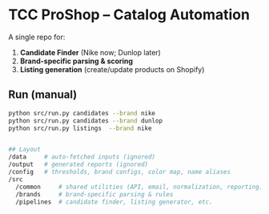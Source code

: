 # TCC ProShop – Catalog Automation

A single repo for:
1) **Candidate Finder** (Nike now; Dunlop later)
2) **Brand-specific parsing & scoring**
3) **Listing generation** (create/update products on Shopify)

## Run (manual)
```bash
python src/run.py candidates --brand nike
python src/run.py candidates --brand dunlop
python src/run.py listings  --brand nike


## Layout
/data     # auto-fetched inputs (ignored)
/output   # generated reports (ignored)
/config   # thresholds, brand configs, color map, name aliases
/src
  /common     # shared utilities (API, email, normalization, reporting)
  /brands     # brand-specific parsing & rules
  /pipelines  # candidate finder, listing generator, etc.
